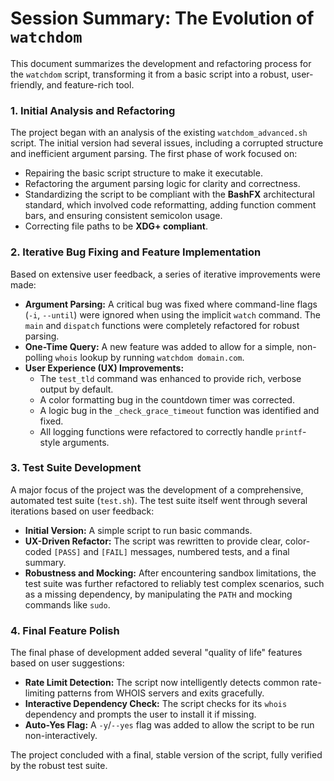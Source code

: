 # Session Summary: The Evolution of `watchdom`

This document summarizes the development and refactoring process for the `watchdom` script, transforming it from a basic script into a robust, user-friendly, and feature-rich tool.

### 1. Initial Analysis and Refactoring

The project began with an analysis of the existing `watchdom_advanced.sh` script. The initial version had several issues, including a corrupted structure and inefficient argument parsing. The first phase of work focused on:
- Repairing the basic script structure to make it executable.
- Refactoring the argument parsing logic for clarity and correctness.
- Standardizing the script to be compliant with the **BashFX** architectural standard, which involved code reformatting, adding function comment bars, and ensuring consistent semicolon usage.
- Correcting file paths to be **XDG+ compliant**.

### 2. Iterative Bug Fixing and Feature Implementation

Based on extensive user feedback, a series of iterative improvements were made:

- **Argument Parsing:** A critical bug was fixed where command-line flags (`-i`, `--until`) were ignored when using the implicit `watch` command. The `main` and `dispatch` functions were completely refactored for robust parsing.
- **One-Time Query:** A new feature was added to allow for a simple, non-polling `whois` lookup by running `watchdom domain.com`.
- **User Experience (UX) Improvements:**
    - The `test_tld` command was enhanced to provide rich, verbose output by default.
    - A color formatting bug in the countdown timer was corrected.
    - A logic bug in the `_check_grace_timeout` function was identified and fixed.
    - All logging functions were refactored to correctly handle `printf`-style arguments.

### 3. Test Suite Development

A major focus of the project was the development of a comprehensive, automated test suite (`test.sh`). The test suite itself went through several iterations based on user feedback:
- **Initial Version:** A simple script to run basic commands.
- **UX-Driven Refactor:** The script was rewritten to provide clear, color-coded `[PASS]` and `[FAIL]` messages, numbered tests, and a final summary.
- **Robustness and Mocking:** After encountering sandbox limitations, the test suite was further refactored to reliably test complex scenarios, such as a missing dependency, by manipulating the `PATH` and mocking commands like `sudo`.

### 4. Final Feature Polish

The final phase of development added several "quality of life" features based on user suggestions:
- **Rate Limit Detection:** The script now intelligently detects common rate-limiting patterns from WHOIS servers and exits gracefully.
- **Interactive Dependency Check:** The script checks for its `whois` dependency and prompts the user to install it if missing.
- **Auto-Yes Flag:** A `-y`/`--yes` flag was added to allow the script to be run non-interactively.

The project concluded with a final, stable version of the script, fully verified by the robust test suite.
